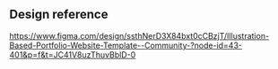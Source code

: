 ## Design reference
https://www.figma.com/design/ssthNerD3X84bxt0cCBzjT/Illustration-Based-Portfolio-Website-Template--Community-?node-id=43-401&p=f&t=JC41V8uzThuvBblD-0